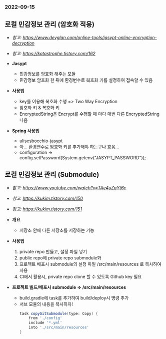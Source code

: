 ### 2022-09-15

## 로컬 민감정보 관리 (암호화 적용)
- *참고: https://www.devglan.com/online-tools/jasypt-online-encryption-decryption*
- *참고: https://katastrophe.tistory.com/162*
- **Jasypt**
  - 민감정보를 암호화 해주는 모듈
  - 민감정보 암호화 한 뒤에 환경변수로 복호화 키를 설정하여 접속할 수 있음

- **사용법**
  - key를 이용해 복호화 수행 => Two Way Encryption
  - 암호화 키 & 복호화 키
  - EncryptedString은 Encrypt를 수행할 때 마다 매번 다른 EncryptedString 나옴

- **Spring 사용법**
  - ulisesbocchio-jasypt
  - 아... 환경변수로 암호화 키를 추가해야 하는구나 흐음...
  - configuration => config.setPassword(System.getenv("JASYPT_PASSWORD"));

## 로컬 민감정보 관리 (Submodule)
- *참고: https://www.youtube.com/watch?v=TAe4uZqYt6c*
- *참고: https://kukim.tistory.com/150*
- *참고: https://kukim.tistory.com/151*
- **개요**
  - 저장소 안에 다른 저장소를 저장하는 기능

- **사용법**
  1. private repo 만들고, 설정 파일 넣기
  2. public repo에 private repo submodule화
  3. 프로젝트 배포시 submodule의 설정 파일 /src/main/resources 로 복사하여 사용
  4. CI에서 활용시, private repo clone 할 수 있도록 Github key 필요

- **프로젝트 빌드/배포시 submodule => /src/main/resources**
  - build.gradle에 task를 추가하여 build/deploy시 명령 추가
  - 서브 모듈의 내용을 복사하자!
    ```gradle
    task copyGitSubmodule(type: Copy) {
        from './config'
        include '*.yml'
        into './src/main/resources'
    }
    ```
